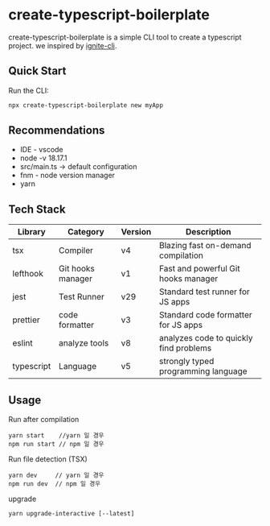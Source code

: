 ﻿# create-typescript-boilerplate
create-typescript-boilerplate is a simple CLI tool to create a typescript project. we inspired by <a href="https://github.com/infinitered/ignite">ignite-cli</a>. 

## Quick Start
Run the CLI:
```bash
npx create-typescript-boilerplate new myApp
```

## Recommendations
- IDE - vscode
- node -v 18.17.1
- src/main.ts  -> default configuration
- fnm - node version manager
- yarn

## Tech Stack
|Library|Category|Version|Description|
|------|---|---|---|
|tsx|Compiler|v4|Blazing fast on-demand compilation|
|lefthook|Git hooks manager|v1|Fast and powerful Git hooks manager|
|jest|Test Runner|v29|Standard test runner for JS apps|
|prettier|code formatter|v3|Standard code formatter for JS apps|
|eslint|analyze tools|v8|analyzes code to quickly find problems|
|typescript|Language|v5|strongly typed programming language|




## Usage

Run after compilation
```
yarn start    //yarn 일 경우
npm run start // npm 일 경우
```

Run file detection (TSX)
```
yarn dev     // yarn 일 경우
npm run dev  // npm 일 경우
```

upgrade
```
yarn upgrade-interactive [--latest]
```
